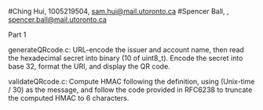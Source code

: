 #Ching Hui, 1005219504, sam.hui@mail.utoronto.ca
#Spencer Ball, , spencer.ball@mail.utoronto.ca

Part 1

generateQRcode.c:
URL-encode the issuer and account name, then read the hexadecimal secret into binary (10 of uint8_t). 
Encode the secret into base 32, format the URI, and display the QR code.

validateQRcode.c:
Compute HMAC following the definition, using (Unix-time / 30) as the message, 
and follow the code provided in RFC6238 to truncate the computed HMAC to 6 characters.
